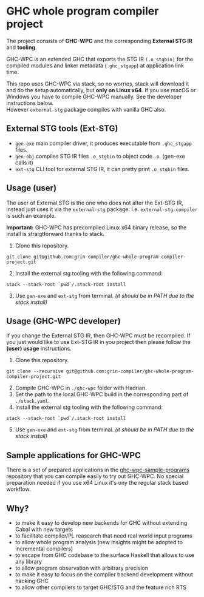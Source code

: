 # GHC whole program compiler project

The project consists of **GHC-WPC** and the corresponding **External STG IR** and **tooling**.


GHC-WPC is an extended GHC that exports the STG IR `(.o_stgbin)` for the compiled modules and linker metadata (`.ghc_stgapp`) at application link time.  


This repo uses GHC-WPC via stack, so no worries, stack will download it and do the setup automatically, but **only on Linux x64**.
If you use macOS or Windows you have to compile GHC-WPC manually. See the developer instructions below.  
However `external-stg` package compiles with vanilla GHC also.

## External STG tools (Ext-STG)
- `gen-exe` main compiler driver, it produces executable from `.ghc_stgapp` files.
- `gen-obj` compiles STG IR files `.o_stgbin` to object code `.o`. (gen-exe calls it)
- `ext-stg` CLI tool for external STG IR, it can pretty print `.o_stgbin` files.

## Usage (user)

The user of External STG is the one who does not alter the Ext-STG IR, instead just uses it via the `external-stg` package.
I.e. `external-stg-compiler` is such an example.

**Important:** GHC-WPC has precompiled Linux x64 binary release, so the install is straigtforward thanks to stack.

1. Clone this repository.
```
git clone git@github.com:grin-compiler/ghc-whole-program-compiler-project.git
```
2. Install the external stg tooling with the following command:
```
stack --stack-root `pwd`/.stack-root install
```
3. Use `gen-exe` and `ext-stg` from terminal. *(it should be in PATH due to the stack install)*

## Usage (GHC-WPC developer)

If you change the External STG IR, then GHC-WPC must be recompiled. If you just would like to use Ext-STG IR in you project then please follow the **(user) usage** instructions.

1. Clone this repository.
```
git clone --recursive git@github.com:grin-compiler/ghc-whole-program-compiler-project.git
```
2. Compile GHC-WPC in `./ghc-wpc` folder with Hadrian. 
3. Set the path to the local GHC-WPC build in the corresponding part of `./stack.yaml`.
4. Install the external stg tooling with the following command:
```
stack --stack-root `pwd`/.stack-root install
```
5. Use `gen-exe` and `ext-stg` from terminal. *(it should be in PATH due to the stack install)*

## Sample applications for GHC-WPC

There is a set of prepared applications in the [ghc-wpc-sample-programs](https://github.com/grin-compiler/ghc-wpc-sample-programs) repository that you can compile easily to try out GHC-WPC.
No special preparation needed if you use x64 Linux it's ony the regular stack based workflow.


## Why?
- to make it easy to develop new backends for GHC without extending Cabal with new targets
- to facilitate compiler/PL reasearch that need real world input programs
- to allow whole program analysis (new insights might be adopted to incremental compilers)  
- to escape from GHC codebase to the surface Haskell that allows to use any library
- to allow program observation with arbitrary precision
- to make it easy to focus on the compiler backend development without hacking GHC
- to allow other compilers to target GHC/STG and the feature rich RTS 
